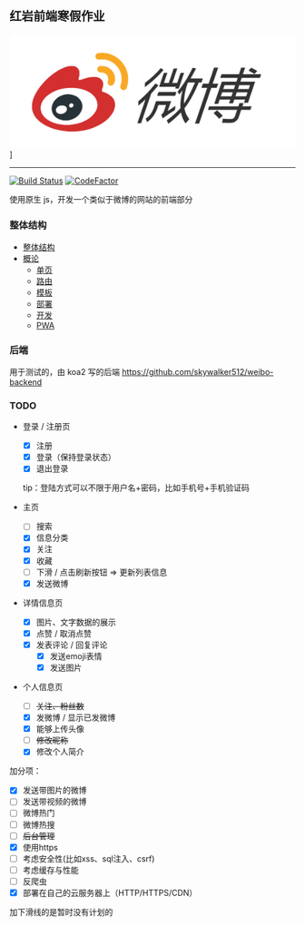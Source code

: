 ## 红岩前端寒假作业

![Brand](./docs/img/Snipaste_2019-02-23_22-31-35.png)]

-----------
[![Build Status](https://travis-ci.com/skywalker512/weibo-frontend.svg?branch=master)](https://travis-ci.com/skywalker512/weibo-frontend)
[![CodeFactor](https://www.codefactor.io/repository/github/skywalker512/weibo-frontend/badge)](https://www.codefactor.io/repository/github/skywalker512/weibo-frontend)


使用原生 js，开发一个类似于微博的网站的前端部分

### 整体结构

- [整体结构](docs/architecture/intro.md)
- [概论](docs/general)
  - [单页](docs/general/spa.md)
  - [路由](docs/general/router.md)
  - [模板](docs/general/template.md)
  - [部署](docs/general/deployment.md)
  - [开发](docs/general/develop.md)
  - [PWA](docs/general/pwa.md)



### 后端

用于测试的，由 koa2 写的后端
https://github.com/skywalker512/weibo-backend


### TODO

- 登录 / 注册页

  - [x] 注册
  - [x] 登录（保持登录状态）
  - [x] 退出登录

  tip：登陆方式可以不限于用户名+密码，比如手机号+手机验证码

- 主页

  - [ ] 搜索
  - [x] 信息分类
  - [x] 关注
  - [x] 收藏
  - [ ] 下滑 / 点击刷新按钮  =>  更新列表信息
  - [x] 发送微博

- 详情信息页

  - [x] 图片、文字数据的展示
  - [x] 点赞 / 取消点赞
  - [x] 发表评论 / 回复评论
    - [x] 发送emoji表情
    - [x] 发送图片

- 个人信息页

  - [ ] ~~关注、粉丝数~~
  - [x] 发微博 / 显示已发微博
  - [x] 能够上传头像
  - [ ] ~~修改昵称~~
  - [x] 修改个人简介

加分项：

- [x] 发送带图片的微博
- [ ] 发送带视频的微博
- [ ] 微博热门
- [ ] 微博热搜
- [ ] ~~后台管理~~
- [x] 使用https
- [ ] 考虑安全性(比如xss、sql注入、csrf)
- [ ] 考虑缓存与性能
- [ ] 反爬虫
- [x] 部署在自己的云服务器上（HTTP/HTTPS/CDN）

加下滑线的是暂时没有计划的

